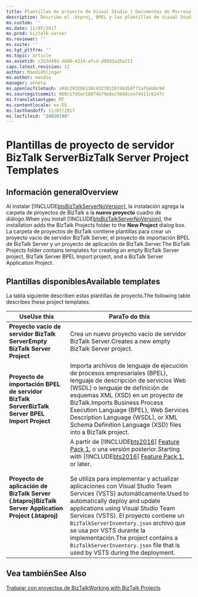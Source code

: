 ```yaml
---
title: Plantillas de proyecto de Visual Studio | Documentos de Microsoft
description: Describe el .btproj, BPEL y las plantillas de Visual Studio .btaproj utilizadas por BizTalk Server
ms.custom: ''
ms.date: 11/07/2017
ms.prod: biztalk-server
ms.reviewer: ''
ms.suite: ''
ms.tgt_pltfrm: ''
ms.topic: article
ms.assetid: c2b3d494-db80-4314-afcd-d08d5a26e211
caps.latest.revision: 12
author: MandiOhlinger
ms.author: mandia
manager: anneta
ms.openlocfilehash: a9dc2932b6138c93270126f4b3b8ff1afbeb6c9d
ms.sourcegitcommit: 068c17d5ac10874b79e8ec5648cea74411c6247c
ms.translationtype: MT
ms.contentlocale: es-ES
ms.lasthandoff: 11/07/2017
ms.locfileid: "24020198"
---
```

# <a name="biztalk-server-project-templates"></a><span data-ttu-id="b74b7-103">Plantillas de proyecto de servidor BizTalk Server</span><span class="sxs-lookup"><span data-stu-id="b74b7-103">BizTalk Server Project Templates</span></span>

## <a name="overview"></a><span data-ttu-id="b74b7-104">Información general</span><span class="sxs-lookup"><span data-stu-id="b74b7-104">Overview</span></span>
<span data-ttu-id="b74b7-105">Al instalar [!INCLUDE[btsBizTalkServerNoVersion](../includes/btsbiztalkservernoversion-md.md)], la instalación agrega la carpeta de proyectos de BizTalk a la **nuevo proyecto** cuadro de diálogo.</span><span class="sxs-lookup"><span data-stu-id="b74b7-105">When you install [!INCLUDE[btsBizTalkServerNoVersion](../includes/btsbiztalkservernoversion-md.md)], the installation adds the BizTalk Projects folder to the **New Project** dialog box.</span></span> <span data-ttu-id="b74b7-106">La carpeta de proyectos de BizTalk contiene plantillas para crear un proyecto vacío de servidor BizTalk Server, el proyecto de importación BPEL de BizTalk Server y un proyecto de aplicación de BizTalk Server.</span><span class="sxs-lookup"><span data-stu-id="b74b7-106">The BizTalk Projects folder contains templates for creating an empty BizTalk Server project, BizTalk Server BPEL Import project, and a BizTalk Server Application Project.</span></span>

## <a name="available-templates"></a><span data-ttu-id="b74b7-107">Plantillas disponibles</span><span class="sxs-lookup"><span data-stu-id="b74b7-107">Available templates</span></span>
<span data-ttu-id="b74b7-108">La tabla siguiente describen estas plantillas de proyecto.</span><span class="sxs-lookup"><span data-stu-id="b74b7-108">The following table describes these project templates.</span></span>  
  
|<span data-ttu-id="b74b7-109">Use</span><span class="sxs-lookup"><span data-stu-id="b74b7-109">Use this</span></span>|<span data-ttu-id="b74b7-110">Para</span><span class="sxs-lookup"><span data-stu-id="b74b7-110">To do this</span></span>|  
|--------------|----------------|  
|<span data-ttu-id="b74b7-111">**Proyecto vacío de servidor BizTalk Server**</span><span class="sxs-lookup"><span data-stu-id="b74b7-111">**Empty BizTalk Server Project**</span></span>|<span data-ttu-id="b74b7-112">Crea un nuevo proyecto vacío de servidor BizTalk Server.</span><span class="sxs-lookup"><span data-stu-id="b74b7-112">Creates a new empty BizTalk Server project.</span></span>|  
|<span data-ttu-id="b74b7-113">**Proyecto de importación BPEL de servidor BizTalk Server**</span><span class="sxs-lookup"><span data-stu-id="b74b7-113">**BizTalk Server BPEL Import Project**</span></span>|<span data-ttu-id="b74b7-114">Importa archivos de lenguaje de ejecución de procesos empresariales (BPEL), lenguaje de descripción de servicios Web (WSDL) o lenguaje de definición de esquemas XML (XSD) en un proyecto de BizTalk.</span><span class="sxs-lookup"><span data-stu-id="b74b7-114">Imports Business Process Execution Language (BPEL), Web Services Description Language (WSDL), or XML Schema Definition Language (XSD) files into a BizTalk project.</span></span>|  
|<span data-ttu-id="b74b7-115">**Proyecto de aplicación de BizTalk Server (.btaproj)**</span><span class="sxs-lookup"><span data-stu-id="b74b7-115">**BizTalk Server Application Project (.btaproj)**</span></span>|<span data-ttu-id="b74b7-116">A partir de [!INCLUDE[bts2016](../includes/bts2016-md.md)] [Feature Pack 1](../core/configure-the-feature-pack.md), o una versión posterior.</span><span class="sxs-lookup"><span data-stu-id="b74b7-116">Starting with [!INCLUDE[bts2016](../includes/bts2016-md.md)] [Feature Pack 1](../core/configure-the-feature-pack.md), or later.</span></span> <br/><br/><span data-ttu-id="b74b7-117">Se utiliza para implementar y actualizar aplicaciones con Visual Studio Team Services (VSTS) automáticamente.</span><span class="sxs-lookup"><span data-stu-id="b74b7-117">Used to automatically deploy and update applications using Visual Studio Team Services (VSTS).</span></span> <span data-ttu-id="b74b7-118">El proyecto contiene un `BizTalkServerInventory.json` archivo que se usa por VSTS durante la implementación.</span><span class="sxs-lookup"><span data-stu-id="b74b7-118">The project contains a `BizTalkServerInventory.json` file that is used by VSTS during the deployment.</span></span> |  
  
## <a name="see-also"></a><span data-ttu-id="b74b7-119">Vea también</span><span class="sxs-lookup"><span data-stu-id="b74b7-119">See Also</span></span>  
 [<span data-ttu-id="b74b7-120">Trabajar con proyectos de BizTalk</span><span class="sxs-lookup"><span data-stu-id="b74b7-120">Working with BizTalk Projects</span></span>](../core/working-with-biztalk-projects.md)
